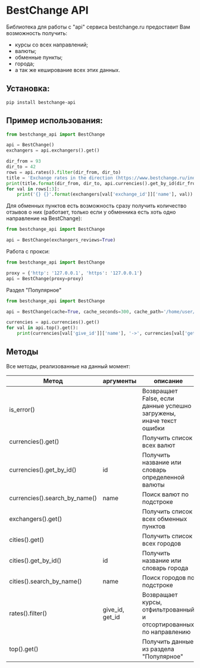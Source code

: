 # BestChange API

Библиотека для работы с "api" сервиса bestchange.ru предоставит Вам возможность получить:

* курсы со всех направлений;
* валюты;
* обменные пункты;
* города;
* а так же кеширование всех этих данных.

## Установка:

```console
pip install bestchange-api
```

## Пример использования:

```python
from bestchange_api import BestChange

api = BestChange()
exchangers = api.exchangers().get()

dir_from = 93
dir_to = 42
rows = api.rates().filter(dir_from, dir_to)
title = 'Exchange rates in the direction (https://www.bestchange.ru/index.php?from={}&to={}) {} : {}'
print(title.format(dir_from, dir_to, api.currencies().get_by_id(dir_from), api.currencies().get_by_id(dir_to)))
for val in rows[:3]:
    print('{} {}'.format(exchangers[val['exchange_id']]['name'], val))

```

Для обменных пунктов есть возможность сразу получить количество отзывов о них (работает, только если у обменника есть
хоть одно направление на BestChange):

```python
from bestchange_api import BestChange

api = BestChange(exchangers_reviews=True)
```

Работа с прокси:

```python
from bestchange_api import BestChange

proxy = {'http': '127.0.0.1', 'https': '127.0.0.1'}
api = BestChange(proxy=proxy)
```

Раздел "Популярное"
```python
from bestchange_api import BestChange

api = BestChange(cache=True, cache_seconds=300, cache_path='/home/user/tmp/')

currencies = api.currencies().get()
for val in api.top().get():
    print(currencies[val['give_id']]['name'], '->', currencies[val['get_id']]['name'], ':', round(val['perc'], 2))
```

## Методы
Все методы, реализованные на данный момент:

| Метод                         | аргументы       | описание                                                            |
|-------------------------------|-----------------|---------------------------------------------------------------------|
| is_error()                    |                 | Возвращает False, если данные успешно загружены, иначе текст ошибки |
| currencies().get()            |                 | Получить список всех валют                                          |
| currencies().get_by_id()      | id              | Получить название или словарь определенной валюты                   |
| currencies().search_by_name() | name            | Поиск валют по подстроке                                            |
| exchangers().get()            |                 | Получить список всех обменных пунктов                               |
| cities().get()                |                 | Получить список всех городов                                        |
| cities().get_by_id()          | id              | Получить название или словарь города                                |
| cities().search_by_name()     | name            | Поиск городов по подстроке                                          |
| rates().filter()              | give_id, get_id | Возвращает курсы, отфильтрованный и отсортированных по направлению  |
| top().get()                   |                 | Получить данные из раздела "Популярное"                             |

